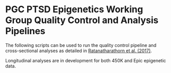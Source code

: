 # PGC PTSD Epigenetics Working Group Quality Control and Analysis Pipelines

The following scripts can be used to run the quality control pipeline and cross-sectional analyses as detailed in [Ratanatharathorn et al. (2017)](https://onlinelibrary.wiley.com/doi/abs/10.1002/ajmg.b.32568). 

Longitudinal analyses are in development for both 450K and Epic epigenetic data.
